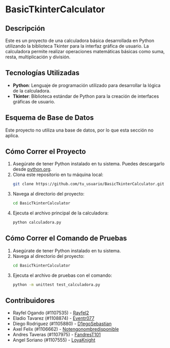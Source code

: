 # BasicTkinterCalculator

## Descripción
Este es un proyecto de una calculadora básica desarrollada en Python utilizando la biblioteca Tkinter para la interfaz gráfica de usuario. La calculadora permite realizar operaciones matemáticas básicas como suma, resta, multiplicación y división.

## Tecnologías Utilizadas
- **Python**: Lenguaje de programación utilizado para desarrollar la lógica de la calculadora.
- **Tkinter**: Biblioteca estándar de Python para la creación de interfaces gráficas de usuario.

## Esquema de Base de Datos
Este proyecto no utiliza una base de datos, por lo que esta sección no aplica.

## Cómo Correr el Proyecto
1. Asegúrate de tener Python instalado en tu sistema. Puedes descargarlo desde [python.org](https://www.python.org/downloads/).
2. Clona este repositorio en tu máquina local:
    ```bash
    git clone https://github.com/tu_usuario/BasicTkinterCalculator.git
    ```
3. Navega al directorio del proyecto:
    ```bash
    cd BasicTkinterCalculator
    ```
4. Ejecuta el archivo principal de la calculadora:
    ```bash
    python calculadora.py
    ```

## Cómo Correr el Comando de Pruebas
1. Asegúrate de tener Python instalado en tu sistema.
2. Navega al directorio del proyecto:
    ```bash
    cd BasicTkinterCalculator
    ```
3. Ejecuta el archivo de pruebas con el comando:
    ```bash
    python -m unittest test_calculadora.py
    ```

## Contribuidores
- Rayfel Ogando (#1107535) - [Rayfel2](https://github.com/Rayfel2)
- Eladio Tavarez (#1108874) - [Eventr077](https://github.com/Eventr077)
- Diego Rodriguez (#1105880) - [D1egoSebastian](https://github.com/D1egoSebastian)
- Axel Felix (#1106662) - [Notengonombredisponible](https://github.com/Notengonombredisponible)
- Andres Taveras (#1107975) - [FandresT101](https://github.com/FandresT101)
- Angel Soriano (#1107555) - [LoyaKnight](https://github.com/LoyaKnight)

